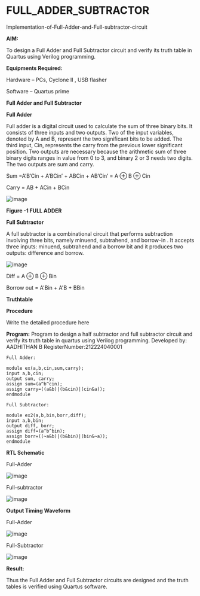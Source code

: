 # FULL_ADDER_SUBTRACTOR

Implementation-of-Full-Adder-and-Full-subtractor-circuit

**AIM:**

To design a Full Adder and Full Subtractor circuit and verify its truth table in Quartus using Verilog programming.

**Equipments Required:**

Hardware – PCs, Cyclone II , USB flasher

Software – Quartus prime

**Full Adder and Full Subtractor**

**Full Adder**

Full adder is a digital circuit used to calculate the sum of three binary bits. It consists of three inputs and two outputs. Two of the input variables, denoted by A and B, represent the two significant bits to be added. The third input, Cin, represents the carry from the previous lower significant position. Two outputs are necessary because the arithmetic sum of three binary digits ranges in value from 0 to 3, and binary 2 or 3 needs two digits. The two outputs are sum and carry.

Sum =A’B’Cin + A’BCin’ + ABCin + AB’Cin’ = A ⊕ B ⊕ Cin 

Carry = AB + ACin + BCin

![image](https://github.com/naavaneetha/FULL_ADDER_SUBTRACTOR/assets/154305477/0f30ba51-5ffb-4198-845f-18e054f675e7)

**Figure -1 FULL ADDER**

**Full Subtractor**

A full subtractor is a combinational circuit that performs subtraction involving three bits, namely minuend, subtrahend, and borrow-in . It accepts three inputs: minuend, subtrahend and a borrow bit and it produces two outputs: difference and borrow.

![image](https://github.com/naavaneetha/FULL_ADDER_SUBTRACTOR/assets/154305477/02b24f51-ab51-4304-9ad6-7b81ffc1ead5)

Diff = A ⊕ B ⊕ Bin 

Borrow out = A'Bin + A'B + BBin

**Truthtable**

**Procedure**

Write the detailed procedure here

**Program:**
Program to design a half subtractor and full subtractor circuit and verify its truth table in quartus using Verilog programming. 
Developed by: AADHITHAN B RegisterNumber:212224040001

~~~
Full Adder: 

module ex(a,b,cin,sum,carry);
input a,b,cin;
output sum, carry;
assign sum=(a^b^cin);
assign carry=((a&b)|(b&cin)|(cin&a));
endmodule

Full Subtractor:

module ex2(a,b,bin,borr,diff);
input a,b,bin;
output diff, borr;
assign diff=(a^b^bin);
assign borr=((~a&b)|(b&bin)|(bin&~a));
endmodule
~~~

**RTL Schematic**

Full-Adder

![image](https://github.com/user-attachments/assets/5162ba9f-c163-4f15-a3e8-cd332e4e65d7)

Full-subtractor

![image](https://github.com/user-attachments/assets/b9036fa9-5d23-4d66-a59d-1e1395ad6e7a)



**Output Timing Waveform**

Full-Adder

![image](https://github.com/user-attachments/assets/ff749d6c-e583-4b61-96a5-5ed686eaede6)

Full-Subtractor

![image](https://github.com/user-attachments/assets/ca2f3407-0524-48cd-9952-8df9faf8c5a7)



**Result:**

Thus the Full Adder and Full Subtractor circuits are designed and the truth tables is verified using Quartus software.



